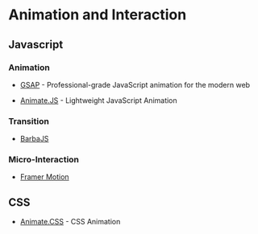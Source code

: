 # Animation and Interaction

## Javascript

### Animation

- [GSAP](https://github.com/greensock/GSAP) - Professional-grade JavaScript animation for the modern web

- [Animate.JS](https://animejs.com/) - Lightweight JavaScript Animation

### Transition

- [BarbaJS](https://barba.js.org/)

### Micro-Interaction

- [Framer Motion](https://www.framer.com/motion/)


## CSS

- [Animate.CSS](https://animate.style/) - CSS Animation
